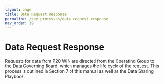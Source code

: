 ```yaml
---
layout: page
title: Data Request Response
permalink: /key_processes/data_request_response
nav_order: 19
---
```


# Data Request Response

Requests for data from P20 WIN are directed from the Operating Group to the Data Governing Board, which manages the life cycle of the request. This process is outlined in Section 7 of this manual as well as the Data Sharing Playbook.